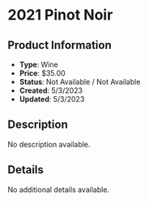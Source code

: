 # 2021 Pinot Noir

## Product Information
- **Type**: Wine
- **Price**: $35.00
- **Status**: Not Available / Not Available
- **Created**: 5/3/2023
- **Updated**: 5/3/2023

## Description
No description available.



## Details
No additional details available.
